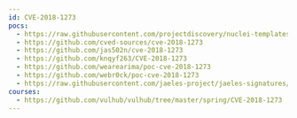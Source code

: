 ```yaml
---
id: CVE-2018-1273
pocs:
  - https://raw.githubusercontent.com/projectdiscovery/nuclei-templates/master/cves/CVE-2018-1273.yaml
  - https://github.com/cved-sources/cve-2018-1273
  - https://github.com/jas502n/cve-2018-1273
  - https://github.com/knqyf263/CVE-2018-1273
  - https://github.com/wearearima/poc-cve-2018-1273
  - https://github.com/webr0ck/poc-cve-2018-1273
  - https://raw.githubusercontent.com/jaeles-project/jaeles-signatures/master/cves/spring-data-commons-rce-cve-2018-1273.yaml
courses:
  - https://github.com/vulhub/vulhub/tree/master/spring/CVE-2018-1273
---
```

